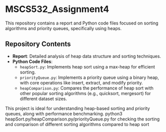 # MSCS532_Assignment4

This repository contains a report and Python code files focused on sorting algorithms and priority queues, specifically using heaps.

## Repository Contents

- **Report**: Detailed analysis of heap data structure and sorting techniques.
- **Python Code Files**:
  - `heapSort.py`: Implements heap sort using a max-heap for efficient sorting.
  - `priorityQueue.py`: Implements a priority queue using a binary heap, with core operations like insert, extract, and modify priority.
  - `heapComparison.py`: Compares the performance of heap sort with other popular sorting algorithms (e.g., quicksort, mergesort) for different dataset sizes.

This project is ideal for understanding heap-based sorting and priority queues, along with performance benchmarking.
python3 heapSort.py/heapComparison.py/priorityQueue.py for checking the sorting and comparison of different sorting algorithms compared to heap sort
